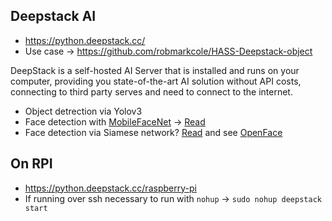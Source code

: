 ## Deepstack AI
* https://python.deepstack.cc/
* Use case -> https://github.com/robmarkcole/HASS-Deepstack-object

DeepStack is a self-hosted AI Server that is installed and runs on your computer, providing you state-of-the-art AI solution without API costs, connecting to third party serves and need to connect to the internet.
* Object detrection via Yolov3
* Face detection with [MobileFaceNet](https://arxiv.org/abs/1804.07573) -> [Read](https://machinelearningmastery.com/how-to-develop-a-face-recognition-system-using-facenet-in-keras-and-an-svm-classifier/)
* Face detection via Siamese network? [Read](https://medium.com/datadriveninvestor/face-recognition-929464856b86) and see [OpenFace](https://cmusatyalab.github.io/openface/)

## On RPI
* https://python.deepstack.cc/raspberry-pi
* If running over ssh necessary to run with `nohup` -> `sudo nohup deepstack start`